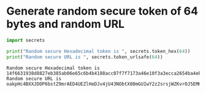 # Generate random secure token of 64 bytes and random URL


```python
import secrets

print("Random secure Hexadecimal token is ", secrets.token_hex(64))
print("Random secure URL is ", secrets.token_urlsafe(64))
```

    Random secure Hexadecimal token is  14f6631938d8827eb385ab06e65c6b4b4188acc07f7f7173a46e10f3a3ecca2654ba4ebb425bdcadc7f66852967df21b98b512bf9d704fabd3f777a2399fb322
    Random secure URL is  oakpHc4BXXJDOP6bstZ9mrAED4UEZlHeDJv4jU43NObtX80mGUIwY2z2srsjWZKvrOJ5EMHB8ThE7kU0bLWIUg
    


```python

```
